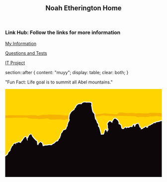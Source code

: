 <html>
<head>
<title>ITHome</title>
<meta charset="utf-8">
<meta name="viewport" content="width=device-width, initial-scale=1">
<style>
{
  box-sizing: border-box;
}

body {
  font-family: Arial, Helvetica, sans-serif;
}

header {
  background-color: gold;
  padding: 30px;
  text-align: center;
  font-size: 35px;
  color: black;
}



article {
  float: left;
  padding: 20px;
  width: 70%;
  background-color: white;
  height: 300px;
}


footer {
  background-color: Gold;
  padding: 10px;
  text-align: center;
  color: black;}


</style>
</head>
<body>

<header>
<h2>Noah Etherington Home</h2>
</header>

<section>

  
<article>
<h1>Link Hub: Follow the links for more information</h1>
<p>
<a href="https://noahj97.github.io/ITInfomation/">My Information</a>
</p>
<p>
<a href="https://noahj97.github.io/ITQuestions/">Questions and Tests</a>
</p>
<p>
<a href="https://noahj97.github.io/ITProject/">IT Project</a>
</p>  

section::after {
  content: "muyy";
  display: table;
  clear: both;
}

  </article>
</section>

<footer>
<p>"Fun Fact: Life goal is to summit all Abel mountains."</p>
</footer>

</body>
<img src="fed.jpg" alt="Page Footer">
</html>
